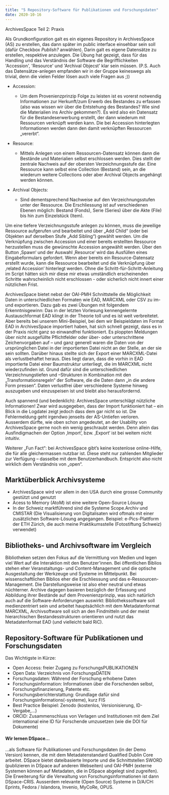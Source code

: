 ```yaml
---
title: "5 Repository-Software für Publikationen und Forschungsdaten"
date: 2020-10-16
---
```

ArchivesSpace Teil 2: Praxis


Als Grundkonfiguration galt es ein eigenes Repository in ArchivesSpace (AS) zu erstellen, das dann später im public interface einsehbar sein soll (dafür Checkbox *Publish?* anwählen). Darin galt es eigene Datensätze zu erstellen, respektive anzulegen. Die Übung hat gezeigt, dass für das Handling und das Verständnis der Software die Begrifflichkeiten 'Accession', 'Resource' und 'Archival Objecst' klar sein müssen. (P.S. Auch das Datensätze-anlegen empfanden wir in der Gruppe keineswegs als trivial, denn die vielen Felder lösen auch viele Fragen aus ;))

+ Accession: 
  + Um dem Provenienzprinzip Folge zu leisten ist es vorerst notwendig Informationen zur  Herkunft/zum Erwerb des Bestandes zu erfassen (also was wissen wir über die Entstehung des Bestandes? Wie sind die Materialien ins Archiv gekommen?). Es wird also ein Datensatz für die Bestandeserwerbung erstellt, der dann wiederum mit Ressourcen verknüpft werden kann. Die bei Accession hinterlegten Informationen werden dann den damit verknüpften Ressourcen „vererbt“.

+ Resource: 
  + Mittels Anlegen von einem Ressourcen-Datensatz können dann die Bestände und Materialien selbst erschlossen werden. Dies stellt der zentrale Nachweis auf der obersten Verzeichnungsstufe dar. Eine Ressource kann selbst eine Collection (Bestand) sein, an die wiederum weitere Collections oder aber Archival Objects angehängt werden können.

+ Archival Objects:
  + Sind dementsprechend Nachweise auf den Verzeichnungsstufen unter der Ressource. Die  Erschliessung ist auf verschiedenen Ebenen möglich: Bestand (Fonds), Serie (Series) über die Akte (File) bis hin zum Einzelstück (Item). 

Um eine tiefere Verzeichnungsstufe anlegen zu können, muss die jeweilige Ressource aufgerufen und bearbeitet und über „Add Child“ (oder bei Objekten auf derselben Stufe „Add Sibling“) gewählt werden. Um die Verknüpfung zwischen Accession und einer bereits erstellten Ressource herzustellen muss die gewünschte Accession angewählt werden. Über den Button ‚Spawn‘ und der Auswahl ‚Resource‘ wird das Ausfüllen eines Eingabeformulars gefordert. Wenn aber bereits ein Resource-Datensatz erstellt wurde, kann die Ressource bearbeitet und die Verknüpfung über ‚related Accession‘ hinterlegt werden. Ohne die Schritt-für-Schritt-Anleitung im Script hätten sich mir diese mir etwas umständlich erscheinenden Schritte wahrscheinlich nicht erschlossen - oder sicherlich nicht innert einer nützlichen Frist. 

ArchivesSpace bietet nebst der OAI-PMH Schnittstelle die Möglichkeit Daten in unterschiedlichen Formaten wie EAD, MARCXML oder CSV zu im- und exportieren. Dazu gab es zwei Übungen mit folgendem Erkenntnisgewinn: Das in der letzten Vorlesung kennengelernte Austauschformat EAD klingt in der Theorie toll und es ist weit verbreitetet. Aber bereits bei unserem Mini-Beispiel, bei dem wir Beispieldaten im Format EAD in ArchivesSpace importiert haben, hat sich schnell gezeigt, dass es in der Praxis nicht ganz so einwandfrei funktioniert. Es ploppten Meldungen über nicht ausgefüllte Pflichtfelder oder über- oder unterschrittene Zeichenvorgaben auf – und ganz generell waren die Daten von der ursprünglichen Datei in der importierten Datei nicht an der Stelle, an der sie sein sollten. Darüber hinaus stellte sich der Export einer MARCXML-Datei als verlustbehaftet heraus. Dies liegt daran, dass die vorhin in EAD importierte Datei einer Baumstruktur unterliegt, die im MARCXML nicht wiederzufinden ist. Grund dafür sind die unterschiedlichen Verzeichnungstiefen und –Strukturen in Kombination mit den „Transformationsregeln“ der Software, die die Daten dann „in die andere Form pressen“. Daten verlustfrei über verschiedene Systeme hinweg auszugeben und einzuspeisen ist und bleibt also herausfordernd.

Auch spannend (und bedenklich): ArchivesSpace unterschlägt nützliche Informationen! Zwar wird ausgegeben, dass der Import funktioniert hat – ein Blick in die Logdatei zeigt jedoch dass dem gar nicht so ist. Die Fehlermeldung geht irgendwo jenseits der AS-Untiefen verloren. Ausserdem dürfte, wie oben schon angedeutet, an der Usability von ArchivesSpace gerne noch ein wenig geschraubt werden. Denn allein das Ausfindigmachen der Option ‚Import‘, bzw. ‚Export‘ ist bei weitem nicht intuitiv. 

Weiterer „Fun Fact“: bei ArchivesSpace gibt’s keine kostenlose online-Hilfe, die für alle gleichermassen nutzbar ist. Diese steht nur zahlenden Mitglieder zur Verfügung – dasselbe mit dem Benutzerhandbuch. Entspricht also nicht wirklich dem Verständnis von „open“.

## Marktüberblick Archivsysteme
+ ArchivesSpace wird vor allem in den USA durch eine grosse Community gestützt und genutzt
+ Acess to Memory (AtoM) ist eine weitere Open-Source Lösung 
+ In der Schweiz marktführend sind die Systeme Scope.Archiv und CMISTAR
  (Die Visualisierung von Digitalisaten wird oftmals mit einer zusätzlichen Software-Lösung angegangen. Beispiel: e-Pics-Plattform der ETH Zürich, die auch meine Praktikumsstelle (Fotostiftung Schweiz) verwendet)

## Bibliotheks- und Archivsoftware im Vergleich
Bibliotheken setzen den Fokus auf die Vermittlung von Medien und legen viel Wert auf die Interaktion mit den Benutzer'innen. Bei öffentlichen Biblios stehen eher Veranstaltungs- und Content-Management und die optische Ausgestaltung der Werkzeuge und Systeme im Mittelpunkt. Bei wissenschaftlichen Biblios eher die Erschliessung und das e-Ressourcen-Management. Die Darstellungsweise ist also eher neutral und etwas nüchterner. Archive dagegen basieren bezüglich der Erfassung und Abbildung ihrer Bestände auf dem Provenienzprinzip, was sich natürlich auch auf die Software-Anforderungen auswirkt: Bibliothekssoftware soll medienzentriert sein und arbeitet hauptsächlich mit dem Metadatenformat MARCXML, Archivsoftware soll sich an den Findmitteln und der meist hierarchischen Bestandesstrukturen orientieren und nutzt das Metadatenformat EAD (und vielleicht bald RiC).

## Repository-Software für Publikationen und Forschungsdaten
Das Wichtigste in Kürze:
+ Open Access: freier Zugang zu ForschungsPUBLIKATIONEN 
+ Open Data: Verzeichnis von ForschungsDATEN 
+ Forschungsdaten: Während der Forschung erhobene Daten
+ Forschungsinformation: Informationen über die Forschenden selbst, Forschungsfinanzierung, Patente etc.
+ Forschungsberichterstattung: Grundlage dafür sind Forschungsinformations(-systeme), kurz FIS
+ Best Practice Beispiel: Zenodo (kostenlos, Versionisierung, ID-Vergabe,…)
+ ORCID: Zusammenschluss von Verlagen und Institutionen mit dem Ziel international eine ID für Forschende umzusetzen (wie die DOI für Dokumente)

#### Wir lernen DSpace…
…als Software für Publikationen und Forschungsdaten (in der Demo Version) kennen, die mit dem Metadatenstandard Qualified Dublin Core arbeitet. DSpace bietet dateibasierte Importe und die Schnittstellen SWORD (publizieren in DSpace auf anderen Webseiten) und OAI-PMH (externe Systemen können auf Metadaten, die in DSpace abgelegt sind zugreifen). Die Erweiterung für die Verwaltung von Forschungsinformationen ist dann DSpace-CRIS. Ausserdem relevante (Open Source) Systeme in D/A/CH: Eprints, Fedora / Islandora, Invenio, MyCoRe, OPUS.
